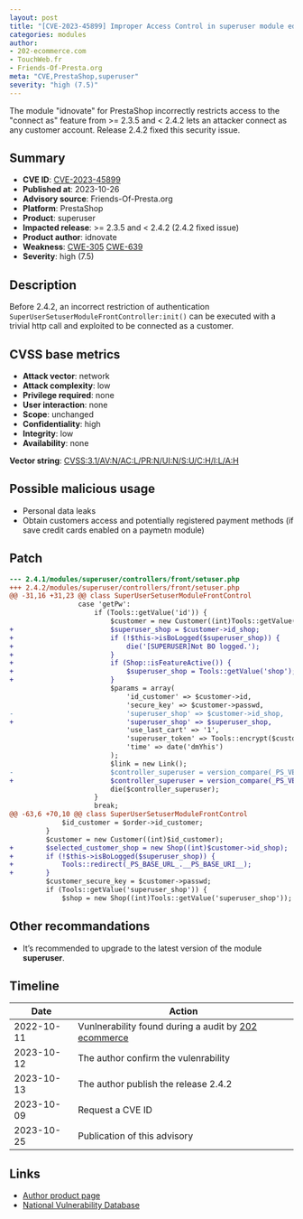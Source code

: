 ```yaml
---
layout: post
title: "[CVE-2023-45899] Improper Access Control in superuser module edited by idnovate for PrestaShop"
categories: modules
author:
- 202-ecommerce.com
- TouchWeb.fr
- Friends-Of-Presta.org
meta: "CVE,PrestaShop,superuser"
severity: "high (7.5)"
---
```


The module "idnovate" for PrestaShop incorrectly restricts access to the "connect as" feature from >= 2.3.5 and < 2.4.2 lets an attacker connect as any customer account. Release 2.4.2 fixed this security issue.

## Summary

* **CVE ID**: [CVE-2023-45899](https://cve.mitre.org/cgi-bin/cvename.cgi?name=CVE-2023-45899)
* **Published at**: 2023-10-26
* **Advisory source**: Friends-Of-Presta.org
* **Platform**: PrestaShop
* **Product**: superuser
* **Impacted release**: >= 2.3.5 and < 2.4.2 (2.4.2 fixed issue)
* **Product author**: idnovate
* **Weakness**: [CWE-305](https://cwe.mitre.org/data/definitions/305.html) [CWE-639](https://cwe.mitre.org/data/definitions/639.html)
* **Severity**: high (7.5)


## Description

Before 2.4.2, an incorrect restriction of authentication `SuperUserSetuserModuleFrontController:init()` can be executed with a trivial http call and exploited to be connected as a customer.


## CVSS base metrics

* **Attack vector**: network
* **Attack complexity**: low
* **Privilege required**: none
* **User interaction**: none
* **Scope**: unchanged
* **Confidentiality**: high
* **Integrity**: low
* **Availability**: none

**Vector string**: [CVSS:3.1/AV:N/AC:L/PR:N/UI:N/S:U/C:H/I:L/A:H](https://nvd.nist.gov/vuln-metrics/cvss/v3-calculator?vector=AV:N/AC:L/PR:N/UI:N/S:U/C:H/I:H/A:H)


## Possible malicious usage

* Personal data leaks
* Obtain customers access and potentially registered payment methods (if save credit cards enabled on a paymetn module)


## Patch

```diff
--- 2.4.1/modules/superuser/controllers/front/setuser.php
+++ 2.4.2/modules/superuser/controllers/front/setuser.php
@@ -31,16 +31,23 @@ class SuperUserSetuserModuleFrontControl
                 case 'getPw':
                     if (Tools::getValue('id')) {
                         $customer = new Customer((int)Tools::getValue('id'));
+                        $superuser_shop = $customer->id_shop;
+                        if (!$this->isBoLogged($superuser_shop)) {
+                            die('[SUPERUSER]Not BO logged.');
+                        }
+                        if (Shop::isFeatureActive()) {
+                            $superuser_shop = Tools::getValue('shop');
+                        }
                         $params = array(
                             'id_customer' => $customer->id,
                             'secure_key' => $customer->passwd,
-                            'superuser_shop' => $customer->id_shop,
+                            'superuser_shop' => $superuser_shop,
                             'use_last_cart' => '1',
                             'superuser_token' => Tools::encrypt($customer->id.$customer->passwd),
                             'time' => date('dmYhis')
                         );
                         $link = new Link();
-                        $controller_superuser = version_compare(_PS_VERSION_, '1.5', '<') ? (Configuration::get('PS_SSL_ENABLED') ? 'https://' : 'http://').$_SERVER['HTTP_HOST'].__PS_BASE_URI__.'modules/superuser/setuser.php?'.http_build_query($params) : $this->context->link->getModuleLink('superuser', 'setuser', $params, true, null, $customer->id_shop);
+                        $controller_superuser = version_compare(_PS_VERSION_, '1.5', '<') ? (Configuration::get('PS_SSL_ENABLED') ? 'https://' : 'http://').$_SERVER['HTTP_HOST'].__PS_BASE_URI__.'modules/superuser/setuser.php?'.http_build_query($params) : $this->context->link->getModuleLink('superuser', 'setuser', $params, true, null, $superuser_shop);
                         die($controller_superuser);
                     }
                     break;
@@ -63,6 +70,10 @@ class SuperUserSetuserModuleFrontControl
             $id_customer = $order->id_customer;
         }
         $customer = new Customer((int)$id_customer);
+        $selected_customer_shop = new Shop((int)$customer->id_shop);
+        if (!$this->isBoLogged($superuser_shop)) {
+            Tools::redirect(_PS_BASE_URL_.__PS_BASE_URI__);
+        }
         $customer_secure_key = $customer->passwd;
         if (Tools::getValue('superuser_shop')) {
             $shop = new Shop((int)Tools::getValue('superuser_shop'));
```


## Other recommandations

* It’s recommended to upgrade to the latest version of the module **superuser**.


## Timeline

| Date | Action |
|--|--|
| 2022-10-11 | Vunlnerability found during a audit by [202 ecommerce](https://www.202-ecommerce.com/) |
| 2023-10-12 | The author confirm the vulenrability |
| 2023-10-13 | The author publish the release 2.4.2 |
| 2023-10-09 | Request a CVE ID |
| 2023-10-25 | Publication of this advisory |


## Links

* [Author product page](https://addons.prestashop.com/en/customer-service/7280-super-user-log-in-as-customer.html)
* [National Vulnerability Database](https://nvd.nist.gov/vuln/detail/CVE-2023-45899)

